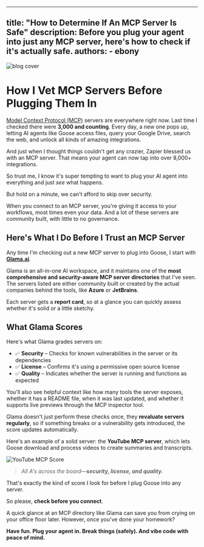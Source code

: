 
---
title: \"How to Determine If An MCP Server Is Safe\"
description: Before you plug your agent into just any MCP server, here's how to check if it's actually safe.
authors: 
    - ebony
---

![blog cover](mcpsafety.png)

# How I Vet MCP Servers Before Plugging Them In

[Model Context Protocol (MCP)](https://www.anthropic.com/news/model-context-protocol) servers are everywhere right now. Last time I checked there were **3,000 and counting**. Every day, a new one pops up, letting AI agents like Goose access files, query your Google Drive, search the web, and unlock all kinds of amazing integrations.

<!--truncate-->

And just when I thought things couldn't get any crazier, Zapier blessed us with an MCP server. That means your agent can now tap into over 8,000+ integrations.

So trust me, I know it's super tempting to want to plug your AI agent into everything and just _see_ what happens.

But hold on a minute, we can't afford to skip over security.

When you connect to an MCP server, you're giving it access to your workflows, most times even your data. And a lot of these servers are community built, with little to no governance.

## Here's What I Do Before I Trust an MCP Server

Any time I'm checking out a new MCP server to plug into Goose, I start with **[Glama.ai](https://glama.ai/mcp/servers)**.

Glama is an all-in-one AI workspace, and it maintains one of the **most comprehensive and security-aware MCP server directories** that I've seen. The servers listed are either community built or created by the actual companies behind the tools, like **Azure** or **JetBrains**.

Each server gets a **report card**, so at a glance you can quickly assess whether it's solid or a little sketchy.

## What Glama Scores

Here's what Glama grades servers on:

- ✅ **Security** – Checks for known vulnerabilities in the server or its dependencies  
- ✅ **License** – Confirms it's using a permissive open source license  
- ✅ **Quality** – Indicates whether the server is running and functions as expected

You'll also see helpful context like how many tools the server exposes, whether it has a README file, when it was last updated, and whether it supports live previews through the MCP inspector tool.

Glama doesn't just perform these checks once, they **revaluate servers regularly**, so if something breaks or a vulnerability gets introduced, the score updates automatically.

Here's an example of a solid server: the **YouTube MCP server**, which lets Goose download and process videos to create summaries and transcripts.

![YouTube MCP Score](youtubeMcp.png)

>_All A's across the board—**security, license, and quality**._  

That's exactly the kind of score I look for before I plug Goose into any server.

So please, **check before you connect**.

A quick glance at an MCP directory like Glama can save you from crying on your office floor later. However, once you've done your homework?

**Have fun. Plug your agent in. Break things (safely). And vibe code with peace of mind.**

<head>
  <meta property=\"og:title\" content=\"How to Determine If An MCP Server Is Safe\" />
  <meta property=\"og:type\" content=\"article\" />
  <meta property=\"og:url\" content=\"https://block.github.io/goose/blog/2025/03/21/goose-vscode\" />
  <meta property=\"og:description\" content=\"Before you plug your agent into just any MCP server, here's how to check if it's actually safe.\" />
  <meta property=\"og:image\" content=\"http://block.github.io/goose/assets/images/mcpsafety-87eb7ace7163a5edbe068ff75b79a199.png\" />
  <meta name=\"twitter:card\" content=\"summary_large_image\" />
  <meta property=\"twitter:domain\" content=\"block.github.io/goose\" />
  <meta name=\"twitter:title\" content=\"How to Determine If An MCP Server Is Safe\" />
  <meta name=\"twitter:description\" content=\"Before you plug your agent into just any MCP server, here's how to check if it's actually safe.\" />
  <meta name=\"twitter:image\" content=\"http://block.github.io/goose/assets/images/mcpsafety-87eb7ace7163a5edbe068ff75b79a199.png\" />
</head>
